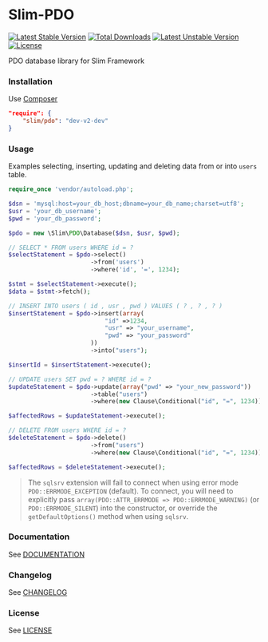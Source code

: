 # Slim-PDO

[![Latest Stable Version](https://poser.pugx.org/slim/pdo/v/stable)](https://packagist.org/packages/slim/pdo)
[![Total Downloads](https://poser.pugx.org/slim/pdo/downloads)](https://packagist.org/packages/slim/pdo)
[![Latest Unstable Version](https://poser.pugx.org/slim/pdo/v/unstable)](https://packagist.org/packages/slim/pdo)
[![License](https://poser.pugx.org/slim/pdo/license)](https://packagist.org/packages/slim/pdo)

PDO database library for Slim Framework

### Installation

Use [Composer](https://getcomposer.org/)

```json
"require": {
    "slim/pdo": "dev-v2-dev"
}
```

### Usage

Examples selecting, inserting, updating and deleting data from or into `users` table.

```php
require_once 'vendor/autoload.php';

$dsn = 'mysql:host=your_db_host;dbname=your_db_name;charset=utf8';
$usr = 'your_db_username';
$pwd = 'your_db_password';

$pdo = new \Slim\PDO\Database($dsn, $usr, $pwd);

// SELECT * FROM users WHERE id = ?
$selectStatement = $pdo->select()
                       ->from('users')
                       ->where('id', '=', 1234);

$stmt = $selectStatement->execute();
$data = $stmt->fetch();

// INSERT INTO users ( id , usr , pwd ) VALUES ( ? , ? , ? )
$insertStatement = $pdo->insert(array(
                           "id" =>1234,
                           "usr" => "your_username",
                           "pwd" => "your_password"
                       ))
                       ->into("users");

$insertId = $insertStatement->execute();

// UPDATE users SET pwd = ? WHERE id = ?
$updateStatement = $pdo->update(array("pwd" => "your_new_password"))
                       ->table("users")
                       ->where(new Clause\Conditional("id", "=", 1234));

$affectedRows = $updateStatement->execute();

// DELETE FROM users WHERE id = ?
$deleteStatement = $pdo->delete()
                       ->from("users")
                       ->where(new Clause\Conditional("id", "=", 1234));

$affectedRows = $deleteStatement->execute();
```

> The `sqlsrv` extension will fail to connect when using error mode `PDO::ERRMODE_EXCEPTION` (default). To connect, you will need to explicitly pass `array(PDO::ATTR_ERRMODE => PDO::ERRMODE_WARNING)` (or `PDO::ERRMODE_SILENT`) into the constructor, or override the `getDefaultOptions()` method when using `sqlsrv`.

### Documentation

See [DOCUMENTATION](docs/README.md)

### Changelog

See [CHANGELOG](CHANGELOG.md)

### License

See [LICENSE](LICENSE)
